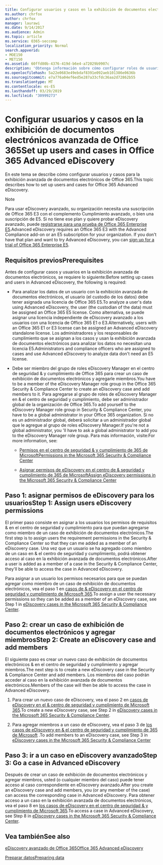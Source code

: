 ```yaml
---
title: Configurar usuarios y casos en la exhibición de documentos electrónicos avanzada de Office 365
ms.author: chrfox
author: chrfox
manager: laurawi
ms.date: 9/14/2017
ms.audience: Admin
ms.topic: article
ms.service: O365-seccomp
localization_priority: Normal
search.appverid:
- MOE150
- MET150
ms.assetid: 60ffd80b-4376-419d-b6e4-a72029b9907c
description: 'Obtenga información sobre cómo configurar roles de usuario, crear casos y asignar usuarios a los casos en Office 365 Advanced eDiscovery.  '
ms.openlocfilehash: 5a22e0683e49ebdaf8391e092aeb101386e0636b
ms.sourcegitcommit: e7a776a04ef6ed5e287a33cfdc36aa2d72862b55
ms.translationtype: MT
ms.contentlocale: es-ES
ms.lasthandoff: 03/29/2019
ms.locfileid: "30999273"
---
```

# <a name="set-up-users-and-cases-in-office-365-advanced-ediscovery"></a><span data-ttu-id="d8722-103">Configurar usuarios y casos en la exhibición de documentos electrónicos avanzada de Office 365</span><span class="sxs-lookup"><span data-stu-id="d8722-103">Set up users and cases in Office 365 Advanced eDiscovery</span></span>

<span data-ttu-id="d8722-104">En este tema se describe cómo configurar usuarios y casos para la exhibición avanzada de documentos electrónicos de Office 365.</span><span class="sxs-lookup"><span data-stu-id="d8722-104">This topic describes how to set up users and cases for Office 365 Advanced eDiscovery.</span></span>
  
> [!NOTE]
> <span data-ttu-id="d8722-p101">Para usar eDiscovery avanzado, su organización necesita una suscripción de Office 365 E3 con el complemento Cumplimiento avanzado, o bien una suscripción de E5. Si no tiene ese plan y quiere probar eDiscovery avanzado, puede [registrarse para una prueba de Office 365 Enterprise E5](https://go.microsoft.com/fwlink/p/?LinkID=698279).</span><span class="sxs-lookup"><span data-stu-id="d8722-p101">Advanced eDiscovery requires an Office 365 E3 with the Advanced Compliance add-on or an E5 subscription for your organization. If you don't have that plan and want to try Advanced eDiscovery, you can [sign up for a trial of Office 365 Enterprise E5](https://go.microsoft.com/fwlink/p/?LinkID=698279).</span></span> 
  
## <a name="prerequisites"></a><span data-ttu-id="d8722-107">Requisitos previos</span><span class="sxs-lookup"><span data-stu-id="d8722-107">Prerequisites</span></span>

<span data-ttu-id="d8722-108">Antes de configurar casos y usuarios en la exhibición avanzada de documentos electrónicos, se requiere lo siguiente:</span><span class="sxs-lookup"><span data-stu-id="d8722-108">Before setting up cases and users in Advanced eDiscovery, the following is required:</span></span>
  
- <span data-ttu-id="d8722-109">Para analizar los datos de un usuario con la exhibición avanzada de documentos electrónicos, el usuario (el custodio de los datos) debe tener asignada una licencia de Office 365 E5.</span><span class="sxs-lookup"><span data-stu-id="d8722-109">To analyze a user's data using Advanced eDiscovery, the user (the custodian of the data) must be assigned an Office 365 E5 license.</span></span> <span data-ttu-id="d8722-110">Como alternativa, se puede asignar una licencia independiente de eDiscovery avanzado a los usuarios con una licencia de Office 365 E1 o E3.</span><span class="sxs-lookup"><span data-stu-id="d8722-110">Alternatively, users with an Office 365 E1 or E3 license can be assigned an Advanced eDiscovery standalone license.</span></span> <span data-ttu-id="d8722-111">Los administradores y los responsables de cumplimiento que se asignan a los casos y usan la exhibición avanzada de documentos electrónicos para analizar los datos no necesitan una licencia E5.</span><span class="sxs-lookup"><span data-stu-id="d8722-111">Administrators and compliance officers who are assigned to cases and use Advanced eDiscovery to analyze data don't need an E5 license.</span></span> 
    
- <span data-ttu-id="d8722-112">Debe ser miembro del grupo de roles eDiscovery Manager en el centro de seguridad &amp; y cumplimiento de Office 365 para crear un caso de exhibición de documentos electrónicos y agregarle miembros.</span><span class="sxs-lookup"><span data-stu-id="d8722-112">You have to be a member of the eDiscovery Manager role group in the Office 365 Security &amp; Compliance Center to create an eDiscovery case and add members to it.</span></span> <span data-ttu-id="d8722-113">Para agregarse al grupo de roles de eDiscovery Manager en &amp; el centro de seguridad y cumplimiento, debe ser administrador global de la organización de Office 365.</span><span class="sxs-lookup"><span data-stu-id="d8722-113">To add yourself to the eDiscovery Manager role group in Security &amp; Compliance Center, you have to be a global administrator in your Office 365 organization.</span></span> <span data-ttu-id="d8722-114">Si no es un administrador global, deberá solicitar a un administrador global que le agregue al grupo de roles eDiscovery Manager.</span><span class="sxs-lookup"><span data-stu-id="d8722-114">If you're not a global administrator, you 'll have to ask a global administrator to add you to the eDiscovery Manager role group.</span></span> <span data-ttu-id="d8722-115">Para más información, visite:</span><span class="sxs-lookup"><span data-stu-id="d8722-115">For more information, see:</span></span>
    
  - [<span data-ttu-id="d8722-116">Permisos en el centro de seguridad &amp; y cumplimiento de 365 de Microsoft</span><span class="sxs-lookup"><span data-stu-id="d8722-116">Permissions in the Microsoft 365 Security &amp; Compliance Center</span></span>](permissions-in-the-security-and-compliance-center.md)
    
  - [<span data-ttu-id="d8722-117">Asignar permisos de eDiscovery en el centro de &amp; seguridad y cumplimiento de 365 de Microsoft</span><span class="sxs-lookup"><span data-stu-id="d8722-117">Assign eDiscovery permissions in the Microsoft‍ 365 Security &amp; Compliance Center</span></span>](assign-ediscovery-permissions.md)
    
## <a name="step-1-assign-users-ediscovery-permissions"></a><span data-ttu-id="d8722-118">Paso 1: asignar permisos de eDiscovery para los usuarios</span><span class="sxs-lookup"><span data-stu-id="d8722-118">Step 1: Assign users eDiscovery permissions</span></span>

<span data-ttu-id="d8722-119">El primer paso consiste en asignar a los usuarios los permisos de requisitos &amp; en el centro de seguridad y cumplimiento para que puedan agregarse como miembro de un caso de exhibición de documentos electrónicos.</span><span class="sxs-lookup"><span data-stu-id="d8722-119">The first step is to assign users the requirement permissions in the Security &amp; Compliance Center so that they can me added as a member of an eDiscovery case.</span></span> <span data-ttu-id="d8722-120">Una vez que un usuario se ha agregado como miembro de un caso en &amp; el centro de seguridad y cumplimiento, podrá obtener acceso al caso en la exhibición avanzada de documentos electrónicos.</span><span class="sxs-lookup"><span data-stu-id="d8722-120">After a user is added as a member of a case in the Security &amp; Compliance Center, they'll be able to access the case in Advanced eDiscovery.</span></span>
  
<span data-ttu-id="d8722-121">Para asignar a un usuario los permisos necesarios para que se puedan agregar como miembro de un caso de exhibición de documentos electrónicos, vea el paso 1 en [casos de &amp; eDiscovery en el centro de seguridad y cumplimiento de Microsoft 365](ediscovery-cases.md#step-1-assign-ediscovery-permissions-to-potential-case-members).</span><span class="sxs-lookup"><span data-stu-id="d8722-121">To assign a user the necessary permissions so they can be added as a member of an eDiscovery case, see Step 1 in [eDiscovery cases in the Microsoft 365 Security &amp; Compliance Center](ediscovery-cases.md#step-1-assign-ediscovery-permissions-to-potential-case-members).</span></span>
  
## <a name="step-2-create-an-ediscovery-case-and-add-members"></a><span data-ttu-id="d8722-122">Paso 2: crear un caso de exhibición de documentos electrónicos y agregar miembros</span><span class="sxs-lookup"><span data-stu-id="d8722-122">Step 2: Create an eDiscovery case and add members</span></span>

<span data-ttu-id="d8722-123">El siguiente paso es crear un nuevo caso de exhibición de documentos electrónicos &amp; en el centro de seguridad y cumplimiento y agregar miembros.</span><span class="sxs-lookup"><span data-stu-id="d8722-123">The next step is to create a new eDiscovery case in the Security &amp; Compliance Center and add members.</span></span> <span data-ttu-id="d8722-124">Los miembros del caso podrán acceder al caso en la exhibición avanzada de documentos electrónicos.</span><span class="sxs-lookup"><span data-stu-id="d8722-124">Members of the case will then be able to access the case in Advanced eDiscovery.</span></span>
  
1. <span data-ttu-id="d8722-125">Para crear un nuevo caso de eDiscovery, vea el paso 2 en [casos de eDiscovery en el &amp; centro de seguridad y cumplimiento de Microsoft 365](ediscovery-cases.md#step-2-create-a-new-case).</span><span class="sxs-lookup"><span data-stu-id="d8722-125">To create a new eDiscovery case, see Step 2 in [eDiscovery cases in the Microsoft 365 Security &amp; Compliance Center](ediscovery-cases.md#step-2-create-a-new-case).</span></span>
    
2. <span data-ttu-id="d8722-126">Para agregar miembros a un caso de eDiscovery, vea el paso 3 de [los casos de eDiscovery en &amp; el centro de seguridad y cumplimiento de 365 de Microsoft](ediscovery-cases.md#step-3-add-members-to-a-case) .</span><span class="sxs-lookup"><span data-stu-id="d8722-126">To add members to an eDiscovery case, see Step 3 in [eDiscovery cases in the Microsoft 365 Security &amp; Compliance Center](ediscovery-cases.md#step-3-add-members-to-a-case)</span></span>
    
## <a name="step-3-go-a-case-in-advanced-ediscovery"></a><span data-ttu-id="d8722-127">Paso 3: ir a un caso en eDiscovery avanzado</span><span class="sxs-lookup"><span data-stu-id="d8722-127">Step 3: Go a case in Advanced eDiscovery</span></span>

<span data-ttu-id="d8722-128">Después de crear un caso de exhibición de documentos electrónicos y agregar miembros, usted (o cualquier miembro del caso) puede tener acceso al caso correspondiente en eDiscovery avanzado.</span><span class="sxs-lookup"><span data-stu-id="d8722-128">After you create an eDiscovery case and add members, you (or any member of the case) can access the corresponding case in Advanced eDiscovery.</span></span> <span data-ttu-id="d8722-129">Para obtener acceso a un caso en la exhibición avanzada de documentos electrónicos, vea el paso 8 en [los casos de eDiscovery en el centro de seguridad &amp; y cumplimiento de Microsoft 365](ediscovery-cases.md#step-8-go-to-the-case-in-advanced-ediscovery).</span><span class="sxs-lookup"><span data-stu-id="d8722-129">To access a case in Advanced eDiscovery, see Step 8 in [eDiscovery cases in the Microsoft 365 Security &amp; Compliance Center](ediscovery-cases.md#step-8-go-to-the-case-in-advanced-ediscovery).</span></span>
  
## <a name="see-also"></a><span data-ttu-id="d8722-130">Vea también</span><span class="sxs-lookup"><span data-stu-id="d8722-130">See also</span></span>

[<span data-ttu-id="d8722-131">eDiscovery avanzado de Office 365</span><span class="sxs-lookup"><span data-stu-id="d8722-131">Office 365 Advanced eDiscovery</span></span>](office-365-advanced-ediscovery.md)
  
[<span data-ttu-id="d8722-132">Preparar datos</span><span class="sxs-lookup"><span data-stu-id="d8722-132">Preparing data</span></span>](prepare-data-for-advanced-ediscovery.md)
 